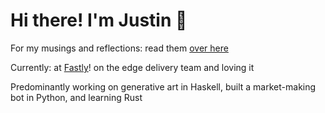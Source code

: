 # Hi there! I'm Justin 🍊

For my musings and reflections: read them [over here](https://juicetin.bearblog.dev)

Currently: at [Fastly](https://fastly.com)! on the edge delivery team and loving it

Predominantly working on generative art in Haskell, built a market-making bot in Python, and learning Rust
